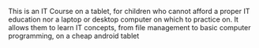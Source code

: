 This is an IT Course on a tablet, for children who cannot afford a proper IT education nor a laptop or desktop computer on which to practice on. It allows them to learn IT concepts, from file management to basic computer programming, on a cheap android tablet
